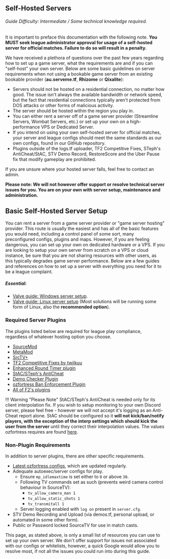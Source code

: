 ## Self-Hosted Servers
###### Guide Difficulty: Intermediate / Some technical knowledge required.
It is important to preface this documentation with the following note. **You MUST seek league administrator approval for usage of a self-hosted server for official matches. Failure to do so will result in a penalty.**

We have received a plethora of questions over the past few years regarding how to set up a game server, what the requirements are and if you can "self-host" your own server. Below are some basic guidelines on server requirements when not using a bookable game server from an existing bookable provider (**au.serveme.tf**, **Rhizome** or **Qixalite**):

* Servers should not be hosted on a residential connection, no matter how good. The issue isn't always the available bandwidth or network speed, but the fact that residential connections typically aren't protected from DOS attacks or other forms of malicious activity.
* The server should be hosted within the region you play in.
* You can either rent a server off of a game server provider (Streamline Servers, Wombat Servers, etc.) or set up your own on a high-performance VPS or Dedicated Server.
* If you intend on using your own self-hosted server for official matches, your server and league configs should meet the same standards as our own configs, found in our GitHub repository.
* Plugins outside of the logs.tf uploader, TF2 Competitive Fixes, STeph's AntiCheat/StAC, STV Demo Record, RestoreScore and the Uber Pause fix that modify gameplay are prohibited.

If you are unsure where your hosted server falls, feel free to contact an admin.

**Please note: We will not however offer support or resolve technical server issues for you. You are on your own with server setup, maintenance and administration.**

## Basic Self-Hosted Server Setup
You can rent a server from a game server provider or "game server hosting" provider. This route is usually the easiest and has all of the basic features you would need, including a control panel of some sort, many preconfigured configs, plugins and maps. However, if you are feeling dangerous, you can set up your own on dedicated hardware or a VPS. If you are looking to setup your own server from scratch on a VPS or cloud instance, be sure that you are not sharing resources with other users, as this typically degrades game server performance. Below are a few guides and references on how to set up a server with everything you need for it to be a league complaint.

##### Essential:

* [Valve guide: Windows server setup](https://wiki.teamfortress.com/wiki/Windows_dedicated_server).
* [Valve guide: Linux server setup](https://wiki.teamfortress.com/wiki/Linux_dedicated_server) (Most solutions will be running some form of Linux, also the **recommended option**).

### Required Server Plugins
The plugins listed below are required for league play compliance, regardless of whatever hosting option you choose. 

* [SourceMod](https://www.sourcemod.net/)
* [MetaMod](https://www.metamodsource.net/)
* [SrcTV+](https://github.com/drunderscore/srctvplus)
* [TF2 Competitive Fixes by twiikuu](https://github.com/ldesgoui/tf2-comp-fixes)
* [Enhanced Round Timer plugin](https://github.com/ozfortress/Enhanced-Match-Timer)
* [StAC/STeph's AntiCheat](https://github.com/sapphonie/StAC-tf2)
* [Demo Checker Plugin](https://github.com/ozfortress/demo_check_plugin)
* [ozfortress Ban Enforcement Plugin](https://github.com/ozfortress/ozf-bans-enforcement)
* [All of F2's plugins](https://github.com/F2/F2s-sourcemod-plugins)

!!! Warning "Please Note"
    StAC/STeph's AntiCheat is needed only for its client interpolation fix. If you wish to setup monitoring to your own Discord server, please feel free - however we will not accept it's logging as an Anti-Cheat report alone. StAC should be configured so it **will not kick/ban/notify players, with the exception of the interp settings which should kick the user from the server** until they correct their interpolation values. The values ozfortress requires are found [here](/info/server_configs).

### Non-Plugin Requirements
In addition to server plugins, there are other specific requirements.

* [Latest ozfortress configs](https://github.com/ozfortress/server-configs), which are updated regularly.
* Adequate autoexec/server configs for play.
  * Ensure `mp_idlemaxtime` is set either to `0` or above `30`.
  * Following TV commands set as such (prevents weird camera control behaviour in SourceTV):
    * `tv_allow_camera_man 1`
    * `tv_allow_static_shots 1`
    * `tv_transmitall 1`
  * Server logging enabled with `log on` present in `server.cfg`.
* STV Demo Recording and Upload (via demos.tf, personal upload, or automated in some other form).
* Public or Password locked SourceTV for use in match casts.

This page, as stated above, is only a small list of resources you can use to set up your own server. We don't offer support for issues not associated with our configs or whitelists, however, a quick Google would allow you to resolve most, if not all the issues you could run into during this guide.
